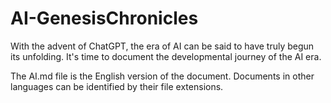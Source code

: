 # AI-GenesisChronicles

With the advent of ChatGPT, the era of AI can be said to have truly begun its unfolding. It's time to document the developmental journey of the AI era.

The AI.md file is the English version of the document. Documents in other languages can be identified by their file extensions.